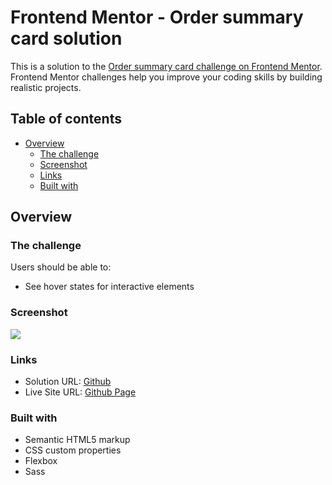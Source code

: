 # Frontend Mentor - Order summary card solution

This is a solution to the [Order summary card challenge on Frontend Mentor](https://www.frontendmentor.io/challenges/order-summary-component-QlPmajDUj). Frontend Mentor challenges help you improve your coding skills by building realistic projects. 

## Table of contents

- [Overview](#overview)
  - [The challenge](#the-challenge)
  - [Screenshot](#screenshot)
  - [Links](#links)
  - [Built with](#built-with)

## Overview

### The challenge

Users should be able to:

- See hover states for interactive elements

### Screenshot

![](https://i.imgur.com/8iaFncM.png)

### Links

- Solution URL: [Github](https://github.com/joyun25/order-summary-component)
- Live Site URL: [Github Page](https://joyun25.github.io/order-summary-component/)

### Built with

- Semantic HTML5 markup
- CSS custom properties
- Flexbox
- Sass